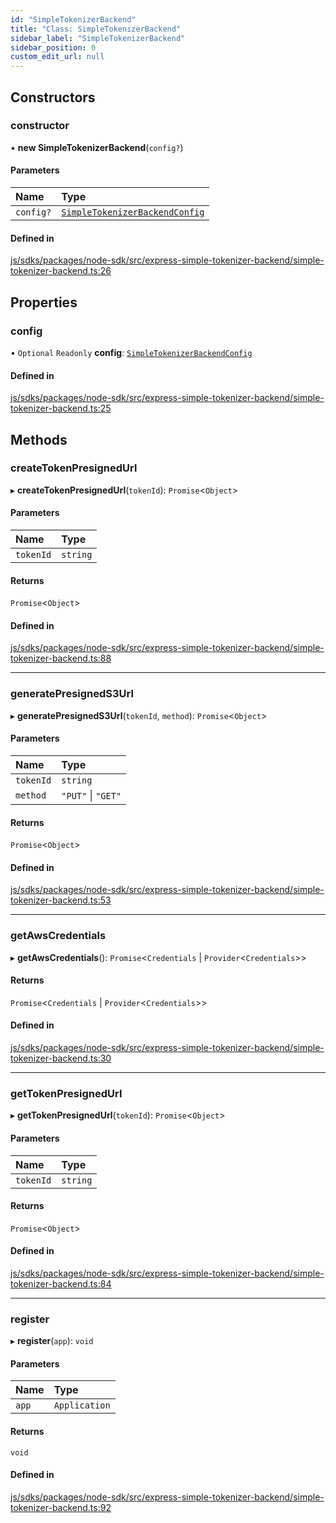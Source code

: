 ```yaml
---
id: "SimpleTokenizerBackend"
title: "Class: SimpleTokenizerBackend"
sidebar_label: "SimpleTokenizerBackend"
sidebar_position: 0
custom_edit_url: null
---
```


## Constructors

### constructor

• **new SimpleTokenizerBackend**(`config?`)

#### Parameters

| Name | Type |
| :------ | :------ |
| `config?` | [`SimpleTokenizerBackendConfig`](../interfaces/SimpleTokenizerBackendConfig.md) |

#### Defined in

[js/sdks/packages/node-sdk/src/express-simple-tokenizer-backend/simple-tokenizer-backend.ts:26](https://github.com/refinery-labs/lunasec-monorepo/blob/69269f1/js/sdks/packages/node-sdk/src/express-simple-tokenizer-backend/simple-tokenizer-backend.ts#L26)

## Properties

### config

• `Optional` `Readonly` **config**: [`SimpleTokenizerBackendConfig`](../interfaces/SimpleTokenizerBackendConfig.md)

#### Defined in

[js/sdks/packages/node-sdk/src/express-simple-tokenizer-backend/simple-tokenizer-backend.ts:25](https://github.com/refinery-labs/lunasec-monorepo/blob/69269f1/js/sdks/packages/node-sdk/src/express-simple-tokenizer-backend/simple-tokenizer-backend.ts#L25)

## Methods

### createTokenPresignedUrl

▸ **createTokenPresignedUrl**(`tokenId`): `Promise`<`Object`\>

#### Parameters

| Name | Type |
| :------ | :------ |
| `tokenId` | `string` |

#### Returns

`Promise`<`Object`\>

#### Defined in

[js/sdks/packages/node-sdk/src/express-simple-tokenizer-backend/simple-tokenizer-backend.ts:88](https://github.com/refinery-labs/lunasec-monorepo/blob/69269f1/js/sdks/packages/node-sdk/src/express-simple-tokenizer-backend/simple-tokenizer-backend.ts#L88)

___

### generatePresignedS3Url

▸ **generatePresignedS3Url**(`tokenId`, `method`): `Promise`<`Object`\>

#### Parameters

| Name | Type |
| :------ | :------ |
| `tokenId` | `string` |
| `method` | ``"PUT"`` \| ``"GET"`` |

#### Returns

`Promise`<`Object`\>

#### Defined in

[js/sdks/packages/node-sdk/src/express-simple-tokenizer-backend/simple-tokenizer-backend.ts:53](https://github.com/refinery-labs/lunasec-monorepo/blob/69269f1/js/sdks/packages/node-sdk/src/express-simple-tokenizer-backend/simple-tokenizer-backend.ts#L53)

___

### getAwsCredentials

▸ **getAwsCredentials**(): `Promise`<`Credentials` \| `Provider`<`Credentials`\>\>

#### Returns

`Promise`<`Credentials` \| `Provider`<`Credentials`\>\>

#### Defined in

[js/sdks/packages/node-sdk/src/express-simple-tokenizer-backend/simple-tokenizer-backend.ts:30](https://github.com/refinery-labs/lunasec-monorepo/blob/69269f1/js/sdks/packages/node-sdk/src/express-simple-tokenizer-backend/simple-tokenizer-backend.ts#L30)

___

### getTokenPresignedUrl

▸ **getTokenPresignedUrl**(`tokenId`): `Promise`<`Object`\>

#### Parameters

| Name | Type |
| :------ | :------ |
| `tokenId` | `string` |

#### Returns

`Promise`<`Object`\>

#### Defined in

[js/sdks/packages/node-sdk/src/express-simple-tokenizer-backend/simple-tokenizer-backend.ts:84](https://github.com/refinery-labs/lunasec-monorepo/blob/69269f1/js/sdks/packages/node-sdk/src/express-simple-tokenizer-backend/simple-tokenizer-backend.ts#L84)

___

### register

▸ **register**(`app`): `void`

#### Parameters

| Name | Type |
| :------ | :------ |
| `app` | `Application` |

#### Returns

`void`

#### Defined in

[js/sdks/packages/node-sdk/src/express-simple-tokenizer-backend/simple-tokenizer-backend.ts:92](https://github.com/refinery-labs/lunasec-monorepo/blob/69269f1/js/sdks/packages/node-sdk/src/express-simple-tokenizer-backend/simple-tokenizer-backend.ts#L92)
